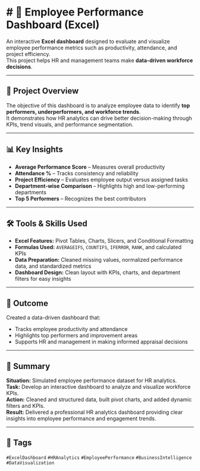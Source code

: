 # # 👥 Employee Performance Dashboard (Excel)

An interactive **Excel dashboard** designed to evaluate and visualize employee performance metrics such as productivity, attendance, and project efficiency.  
This project helps HR and management teams make **data-driven workforce decisions**.

---

## 🧩 Project Overview
The objective of this dashboard is to analyze employee data to identify **top performers, underperformers, and workforce trends**.  
It demonstrates how HR analytics can drive better decision-making through KPIs, trend visuals, and performance segmentation.

---

## 📊 Key Insights
- **Average Performance Score** – Measures overall productivity  
- **Attendance %** – Tracks consistency and reliability  
- **Project Efficiency** – Evaluates employee output versus assigned tasks  
- **Department-wise Comparison** – Highlights high and low-performing departments  
- **Top 5 Performers** – Recognizes the best contributors  

---

## 🛠 Tools & Skills Used
- **Excel Features:** Pivot Tables, Charts, Slicers, and Conditional Formatting  
- **Formulas Used:** `AVERAGEIFS`, `COUNTIFS`, `IFERROR`, `RANK`, and calculated KPIs  
- **Data Preparation:** Cleaned missing values, normalized performance data, and standardized metrics  
- **Dashboard Design:** Clean layout with KPIs, charts, and department filters for easy insights  

---

## 🎯 Outcome
Created a data-driven dashboard that:
- Tracks employee productivity and attendance  
- Highlights top performers and improvement areas  
- Supports HR and management in making informed appraisal decisions  

---

## 🧠 Summary
**Situation:** Simulated employee performance dataset for HR analytics.  
**Task:** Develop an interactive dashboard to analyze and visualize workforce KPIs.  
**Action:** Cleaned and structured data, built pivot charts, and added dynamic filters and KPIs.  
**Result:** Delivered a professional HR analytics dashboard providing clear insights into employee performance and engagement trends.

---

## 📌 Tags
`#ExcelDashboard` `#HRAnalytics` `#EmployeePerformance` `#BusinessIntelligence` `#DataVisualization`
